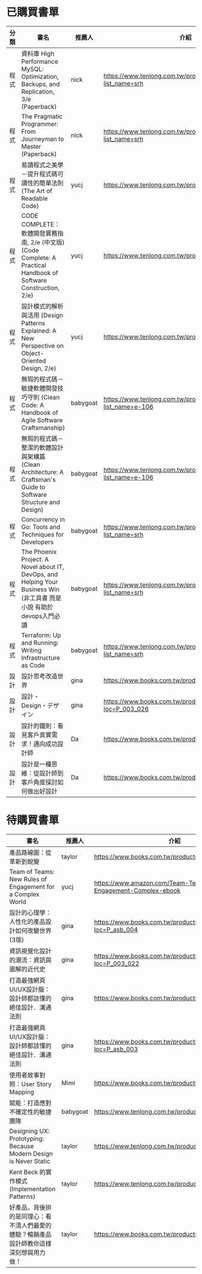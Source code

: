 # 已購買書單
分類 |  書名  | 推薦人 | 介紹 | 狀態
--- | ---  | --- | --- | --- 
程式 | 資料庫	High Performance MySQL: Optimization, Backups, and Replication, 3/e (Paperback)	| nick | https://www.tenlong.com.tw/products/9781449314286?list_name=srh | nick 家 
程式 |  The Pragmatic Programmer: From Journeyman to Master (Paperback) | nick	| https://www.tenlong.com.tw/products/9780201616224?list_name=srh |  nick 家 
程式 | 易讀程式之美學－提升程式碼可讀性的簡單法則 (The Art of Readable Code) | yucj |	https://www.tenlong.com.tw/products/9789862767191 | yucj 家 
程式 | CODE COMPLETE：軟體開發實務指南, 2/e (中文版) (Code Complete: A Practical Handbook of Software Construction, 2/e) | yucj | https://www.tenlong.com.tw/products/9789864341313 | yucj 家
程式 |  設計模式的解析與活用 (Design Patterns Explained: A New Perspective on Object-Oriented Design, 2/e) |	yucj	| https://www.tenlong.com.tw/products/9789862018200 | yucj 家
程式 | 無瑕的程式碼－敏捷軟體開發技巧守則 (Clean Code: A Handbook of Agile Software Craftsmanship) | babygoat	 | https://www.tenlong.com.tw/products/9789862017050?list_name=e-106 | babygoat 家
程式 | 無瑕的程式碼－整潔的軟體設計與架構篇 (Clean Architecture: A Craftsman's Guide to Software Structure and Design)| 	babygoat | https://www.tenlong.com.tw/products/9789864342945?list_name=e-106 | babygoat 家
程式 | Concurrency in Go: Tools and Techniques for Developers | babygoat | https://www.tenlong.com.tw/products/9781491941195?list_name=srh | 辦公室
程式 | The Phoenix Project: A Novel about IT, DevOps, and Helping Your Business Win (非工具書 而是小說  有助於devops入門必讀 | babygoat	| https://www.tenlong.com.tw/products/9781942788294?list_name=srh | 辦公室
程式 | Terraform: Up and Running: Writing Infrastructure as Code | babygoat | https://www.tenlong.com.tw/products/9781491977088?list_name=srh | 辦公室
設計 | 設計思考改造世界 |  gina | https://www.books.com.tw/products/0010479685 | 法賢家
設計 | 設計・Design・デザイン | gina | https://www.books.com.tw/products/0010787688?loc=P_003_026 | 辦公室
設計 | 設計的鐵則：看見客戶真實需求！邁向成功設計師 | Da | https://www.books.com.tw/products/0010810666 | 在路上
設計 | 設計是一種思維：從設計師到客戶角度探討如何做出好設計 | Da | https://www.books.com.tw/products/0010788239 | 在路上


# 待購買書單
 書名  | 推薦人 | 介紹 
 ---  | --- | --- 
產品路線圖：從革新到蛻變 | taylor | https://www.books.com.tw/products/0010790213
Team of Teams: New Rules of Engagement for a Complex World |yucj | https://www.amazon.com/Team-Teams-Rules-Engagement-Complex-ebook
設計的心理學：人性化的產品設計如何改變世界(3版)	| gina | https://www.books.com.tw/products/0010643797?loc=P_asb_004
資訊視覺化設計的潮流：資訊與圖解的近代史 | gina | https://www.books.com.tw/products/0010787738?loc=P_003_022
打造最強網頁UI/UX設計腦：設計師都該懂的絕佳設計．溝通法則	| gina | https://www.books.com.tw/products/0010723121
打造最強網頁UI/UX設計腦：設計師都該懂的絕佳設計．溝通法則	| gina | https://www.books.com.tw/products/0010647480?loc=P_asb_003
使用者故事對照：User Story Mapping | Mimi	|https://www.books.com.tw/products/0010712916
賦能：打造應對不確定性的敏捷團隊 | babygoat | https://www.tenlong.com.tw/products/9787508676555
Designing UX: Prototyping: Because Modern Design is Never Static | taylor	| https://www.tenlong.com.tw/products/9780994347084
Kent Beck 的實作模式 (Implementation Patterns) | taylor |https://www.tenlong.com.tw/products/9789862018088
好產品，背後拚的是同理心：看不清人們最愛的體驗？暢銷產品設計師教你這樣深刻想與用力做！ | taylor | https://www.books.com.tw/products/0010768658
